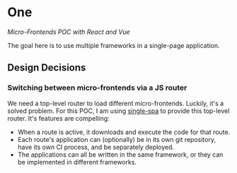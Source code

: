 # One
_Micro-Frontends POC with React and Vue_

The goal here is to use multiple frameworks in a single-page application.

## Design Decisions

### Switching between micro-frontends via a JS router

We need a top-level router to load different micro-frontends.
Luckily, it's a solved problem.
For this POC, I am using [single-spa](https://single-spa.js.org/) to provide this top-level router.
It's features are compelling:
- When a route is active, it downloads and execute the code for that route.
- Each route's application can (optionally) be in its own git repository, have its own CI process, and be separately deployed.
- The applications can all be written in the same framework, or they can be implemented in different frameworks.
